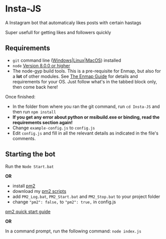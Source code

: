 # Insta-JS
A Instagram bot that automaticaly likes posts with certain hastags 

Super usefull for getting likes and followers quickly

## Requirements

- `git` command line ([Windows](https://git-scm.com/download/win)|[Linux](https://git-scm.com/book/en/v2/Getting-Started-Installing-Git)|[MacOS](https://git-scm.com/download/mac)) installed
- `node` [Version 8.0.0 or higher](https://nodejs.org)
- The node-gyp build tools. This is a pre-requisite for Enmap, but also for a **lot** of other modules. See [The Enmap Guide](https://enmap.evie.codes/install#pre-requisites) for details and requirements for your OS. Just follow what's in the tabbed block only, then come back here!

Once finished:

- In the folder from where you ran the git command, run `cd Insta-JS` and then run `npm install`
- **If you get any error about python or msibuild.exe or binding, read the requirements section again!**
- Change `example-config.js` to `config.js`
- Edit `config.js` and fill in all the relevant details as indicated in the file's comments.

## Starting the bot

Run the `Node Start.bat`

**OR**

- install [pm2](https://www.npmjs.com/package/pm2)
- download my [pm2 scripts](https://github.com/AidanIsAJew/Insta-JS-pm2-scripts)
- add `PM2_Log.bat`, `PM2_Start.bat` and `PM2_Stop.bat` to your project folder
- change `"pm2": false,` to `"pm2": true,` in config.js

[pm2 quick start guide](http://pm2.keymetrics.io/docs/usage/quick-start/)

**OR**

In a command prompt, run the following command:
`node index.js`
